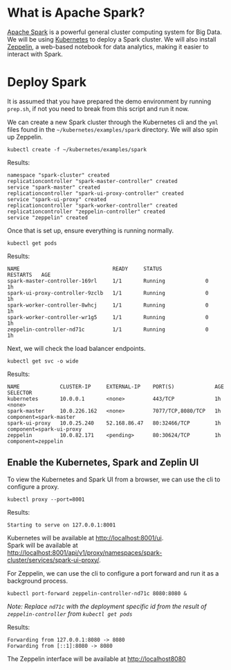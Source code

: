 # What is Apache Spark?

[Apache Spark](https://spark.apache.org/) is a powerful general cluster computing system for Big Data. We will be using [Kubernetes](https://kubernetes.io/) to deploy a Spark cluster. We will also install [Zeppelin](https://zeppelin.apache.org/), a web-based notebook for data analytics, making it easier to interact with Spark.

# Deploy Spark

It is assumed that you have prepared the demo environment by running `prep.sh`, if not you need to break from this script and run it now.

We can create a new Spark cluster through the Kubernetes cli and the `yml` files found in the `~/kubernetes/examples/spark` directory. We will also spin up Zeppelin.

```
kubectl create -f ~/kubernetes/examples/spark
```

Results:

```
namespace "spark-cluster" created
replicationcontroller "spark-master-controller" created
service "spark-master" created
replicationcontroller "spark-ui-proxy-controller" created
service "spark-ui-proxy" created
replicationcontroller "spark-worker-controller" created
replicationcontroller "zeppelin-controller" created
service "zeppelin" created
```

Once that is set up, ensure everything is running normally.

```
kubectl get pods
```

Results:

```
NAME                              READY     STATUS              RESTARTS   AGE
spark-master-controller-169rl     1/1       Running             0          1h
spark-ui-proxy-controller-9zclb   1/1       Running             0          1h
spark-worker-controller-8whcj     1/1       Running             0          1h
spark-worker-controller-wr1g5     1/1       Running             0          1h
zeppelin-controller-nd71c         1/1       Running             0          1h
```

Next, we will check the load balancer endpoints.

```
kubectl get svc -o wide
```

Results:

```
NAME             CLUSTER-IP     EXTERNAL-IP    PORT(S)             AGE       SELECTOR
kubernetes       10.0.0.1       <none>         443/TCP             1h        <none>
spark-master     10.0.226.162   <none>         7077/TCP,8080/TCP   1h        component=spark-master
spark-ui-proxy   10.0.25.240    52.168.86.47   80:32466/TCP        1h        component=spark-ui-proxy
zeppelin         10.0.82.171    <pending>      80:30624/TCP        1h        component=zeppelin
```

## Enable the Kubernetes, Spark and Zeplin UI

To view the Kubernetes and Spark UI from a browser, we can use the cli to configure a proxy.

```
kubectl proxy --port=8001
```

Results:

```
Starting to serve on 127.0.0.1:8001
```

Kubernetes will be available at [http://localhost:8001/ui](http://localhost:8001/ui).  
Spark will be available at [http://localhost:8001/api/v1/proxy/namespaces/spark-cluster/services/spark-ui-proxy/](http://localhost:8001/api/v1/proxy/namespaces/spark-cluster/services/spark-ui-proxy/).

For Zeppelin, we can use the cli to configure a port forward and run it as a background process.

```
kubectl port-forward zeppelin-controller-nd71c 8080:8080 &
```

*Note: Replace `nd71c` with the deployment specific id from the result of `zeppelin-controller` from `kubectl get pods`*

Results:

```
Forwarding from 127.0.0.1:8080 -> 8080
Forwarding from [::1]:8080 -> 8080
```

The Zeppelin interface will be available at [http://localhost8080](http://localhost8080)
